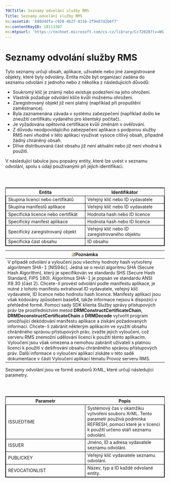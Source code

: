 ```yaml
---
TOCTitle: Seznamy odvolání služby RMS
Title: Seznamy odvolání služby RMS
ms:assetid: '688d4dfa-c928-4b2f-8116-2f9e87d2b6f7'
ms:contentKeyID: 18113307
ms:mtpsurl: 'https://technet.microsoft.com/cs-cz/library/Cc720287(v=WS.10)'
---
```


Seznamy odvolání služby RMS
===========================

Tyto seznamy určují obsah, aplikace, uživatele nebo jiné zaregistrované objekty, které byly odvolány. Entita může být organizací zadána do seznamu odvolání z jednoho nebo z několika z následujících důvodů:

-   Soukromý klíč je známý nebo existuje podezření na jeho ohrožení.
-   Vlastník požaduje odvolání klíče kvůli možnému ohrožení.
-   Zaregistrovaný objekt již není platný (například při propuštění zaměstnance).
-   Byla zaznamenána závada v systému zabezpečení (například došlo ke zneužití certifikátu vydaného pro klientský počítač).
-   Je vyžadována opětovná certifikace kvůli změnám v ověřování.
-   Z důvodu neodpovídajícího zabezpečení aplikace s podporou služby RMS není vhodné v této aplikaci využívat vysoce citlivý obsah, případně žádný chráněný obsah.
-   Dříve distribuovaná část obsahu již není aktuální nebo již není vhodná k použití.

V následující tabulce jsou popsány entity, které lze uvést v seznamu odvolání, spolu s údaji používanými při jejich identifikaci.

###  

 
<table style="border:1px solid black;">
<colgroup>
<col width="50%" />
<col width="50%" />
</colgroup>
<thead>
<tr class="header">
<th>Entita</th>
<th>Identifikátor</th>
</tr>
</thead>
<tbody>
<tr class="odd">
<td style="border:1px solid black;">Skupina licencí nebo certifikátů</td>
<td style="border:1px solid black;">Veřejný klíč nebo ID vydavatele</td>
</tr>
<tr class="even">
<td style="border:1px solid black;">Skupina manifestů aplikace</td>
<td style="border:1px solid black;">Veřejný klíč nebo ID vydavatele</td>
</tr>
<tr class="odd">
<td style="border:1px solid black;">Specifická licence nebo certifikát</td>
<td style="border:1px solid black;">Hodnota hash nebo ID licence</td>
</tr>
<tr class="even">
<td style="border:1px solid black;">Specifický manifest aplikace</td>
<td style="border:1px solid black;">Hodnota hash nebo ID licence</td>
</tr>
<tr class="odd">
<td style="border:1px solid black;">Specifický zaregistrovaný objekt</td>
<td style="border:1px solid black;">Veřejný klíč nebo ID zaregistrovaného objektu</td>
</tr>
<tr class="even">
<td style="border:1px solid black;">Specifická část obsahu</td>
<td style="border:1px solid black;">ID obsahu</td>
</tr>
</tbody>
</table>
  
| ![](images/Cc720287.note(WS.10).gif)Poznámka                                                                                                                                                                                                                                                                                                                                                                                                                                                                                                                                                                                                                                                                                                                                                                                                                                                                                                                                                                                                                                                                                                                                                                                                                                                        |  
|----------------------------------------------------------------------------------------------------------------------------------------------------------------------------------------------------------------------------------------------------------------------------------------------------------------------------------------------------------------------------------------------------------------------------------------------------------------------------------------------------------------------------------------------------------------------------------------------------------------------------------------------------------------------------------------------------------------------------------------------------------------------------------------------------------------------------------------------------------------------------------------------------------------------------------------------------------------------------------------------------------------------------------------------------------------------------------------------------------------------------------------------------------------------------------------------------------------------------------------------------------------------------------------------------------------------------------|  
| V případě odvolání a vyloučení jsou všechny hodnoty hash vytvořeny algoritmem SHA-1 \[NIS94c\]. Jedná se o revizi algoritmu SHA (Secure Hash Algorithm), který je specifikován ve standardu SHS (Secure Hash Standard, FIPS 180). Algoritmus SHA-1 je popsán ve standardu ANSI X9.30 (část 2). Chcete-li provést odvolání podle manifestu aplikace, je nutné z tohoto manifestu extrahovat ID vydavatele, veřejný klíč vydavatele, ID licence nebo hodnotu hash licence. Manifesty aplikací jsou však kódovány způsobem base64, takže informace nejsou k dispozici v přehledné formě. Pomocí sady SDK klienta Služby správy přístupových práv lze prostřednictvím metod **DRMConstructCertificateChain**, **DRMDeconstructCertificateChain** a **DRMDecode** vytvořit program umožňující dekódování manifestu aplikace a získání požadovaných informací. Chcete-li zabránit některým aplikacím ve využití obsahu chráněného správou přístupových práv, zvažte jejich vyloučení, což serveru RMS znemožní udělování licencí k použití těmto aplikacím. Vyloučení jsou však omezena a nemohou zabránit uživateli s platnou licencí k použití v dešifrování obsahu chráněného správou přístupových práv. Další informace o vyloučení aplikací získáte v této sadě dokumentace v části Vyloučení aplikací tématu Provoz serveru RMS. |
  
Seznamy odvolání jsou ve formě souborů XrML, které určují následující parametry.
  
###  

 
<table style="border:1px solid black;">
<colgroup>
<col width="50%" />
<col width="50%" />
</colgroup>
<thead>
<tr class="header">
<th>Parametr</th>
<th>Popis</th>
</tr>
</thead>
<tbody>
<tr class="odd">
<td style="border:1px solid black;">ISSUEDTIME</td>
<td style="border:1px solid black;">Systémový čas v okamžiku vytvoření souboru XrML. Tento parametr používá podmínka REFRESH, pomocí které je v licenci k použití určeno stáří seznamu odvolání.</td>
</tr>
<tr class="even">
<td style="border:1px solid black;">ISSUER</td>
<td style="border:1px solid black;">Jméno, ID a adresa vydavatele seznamu odvolání.</td>
</tr>
<tr class="odd">
<td style="border:1px solid black;">PUBLICKEY</td>
<td style="border:1px solid black;">Veřejný klíč vydavatele seznamu odvolání.</td>
</tr>
<tr class="even">
<td style="border:1px solid black;">REVOCATIONLIST</td>
<td style="border:1px solid black;">Název, typ a ID každé odvolané entity.</td>
</tr>
</tbody>
</table>
